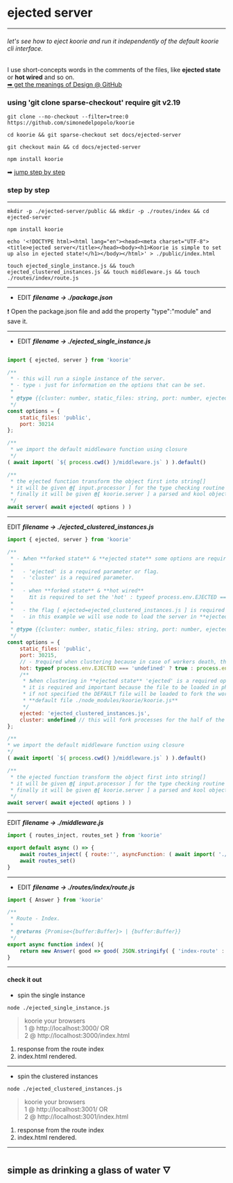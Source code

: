 # ejected server

___

###### let's see how to eject koorie and run it independently of the default koorie cli interface.

I use short-concepts words in the comments of the files, like **ejected state** or **hot wired** and so on.  
[➡︎ get the meanings of Design @ GitHub](https://github.com/simonedelpopolo/koorie#design)  

### using 'git clone sparse-checkout' require git v2.19

```shell
git clone --no-checkout --filter=tree:0 https://github.com/simonedelpopolo/koorie
```

```shell
cd koorie && git sparse-checkout set docs/ejected-server
```

```shell
git checkout main && cd docs/ejected-server
```

```shell
npm install koorie
```

➡︎ [jump step by step](#check-it-out)

### step by step

___

```shell
mkdir -p ./ejected-server/public && mkdir -p ./routes/index && cd ejected-server
```

```shell
npm install koorie
```

```shell
echo '<!DOCTYPE html><html lang="en"><head><meta charset="UTF-8"><title>ejected server</title></head><body><h1>Koorie is simple to set up also in ejected state!</h1></body></html>' > ./public/index.html
```

```shell
touch ejected_single_instance.js && touch ejected_clustered_instances.js && touch middleware.js && touch ./routes/index/route.js
```

___

- EDIT **_filename -> ./package.json_**

❗️ Open the package.json file and add the property "type":"module" and save it.

___

- EDIT **_filename -> ./ejected_single_instance.js_**

```javascript

import { ejected, server } from 'koorie'

/**
 * - this will run a single instance of the server.
 * - type ⇩ just for information on the options that can be set.
 * 
 * @type {{cluster: number, static_files: string, port: number, ejected: string, logger: {quiet: boolean}, socket: {path: string, active: boolean}, hot: boolean, secure: {dhparam: string, active: boolean, cert: string, key: string}}}
 */
const options = {
    static_files: 'public',
    port: 30214
};

/**
 * we import the default middleware function using closure
 */
( await import( `${ process.cwd() }/middleware.js` ) ).default()

/**
 * the ejected function transform the object first into string[]
 * it will be given @[ input.processor ] for the type checking routine
 * finally it will be given @[ koorie.server ] a parsed and kool object.
 */
await server( await ejected( options ) )

```

___

EDIT **_filename -> ./ejected_clustered_instances.js_**

```javascript
import { ejected, server } from 'koorie'

/**
 * - ❗when **forked state** & **ejected state** some options are required
 *
 *   - 'ejected' is a required parameter or flag.
 *   - 'cluster' is a required parameter.
 *
 *   - when **forked state** & **hot wired**
 *     ❗it is required to set the 'hot' : typeof process.env.EJECTED === 'undefined' ? true : process.env.HOT
 *
 *   - the flag [ ejected=ejected_clustered_instances.js ] is required only when it is **koorie interface** to load in **ejected state** the server.
 *   - in this example we will use node to load the server in **ejected state**
 *
 * @type {{cluster: number, static_files: string, port: number, ejected: string, logger: {quiet: boolean}, socket: {path: string, active: boolean}, hot: boolean, secure: {dhparam: string, active: boolean, cert: string, key: string}}}
 */
const options = {
    static_files: 'public',
    port: 30215,
    // - ❗required when clustering because in case of workers death, they are got back to work with the same ENVIRONMENT_VARIABLES.
    hot: typeof process.env.EJECTED === 'undefined' ? true : process.env.HOT,
    /**
     * ❗when clustering in **ejected state** 'ejected' is a required option.
     * it is required and important because the file to be loaded in phase of forking must be the same as this one
     * if not specified the DEFAULT file will be loaded to fork the workers breaking the things up
     * **default file ./node_modules/koorie/koorie.js**
     */
    ejected: 'ejected_clustered_instances.js',
    cluster: undefined // this will fork processes for the half of the available CPUs same as --cluster flag without any argument{void}
};

/**
* we import the default middleware function using closure
*/
( await import( `${ process.cwd() }/middleware.js` ) ).default()

/**
 * the ejected function transform the object first into string[]
 * it will be given @[ input.processor ] for the type checking routine
 * finally it will be given @[ koorie.server ] a parsed and kool object.
 */
await server( await ejected( options ) )
```

___

EDIT **_filename -> ./middleware.js_**

```javascript
import { routes_inject, routes_set } from 'koorie'

export default async () => {
    await routes_inject( { route:'', asyncFunction: ( await import( './routes/index/route.js' ) ).index } )
    await routes_set()
}
```

___

- EDIT **_filename -> ./routes/index/route.js_**

```javascript
import { Answer } from 'koorie'

/**
 * Route - Index.
 *
 * @returns {Promise<{buffer:Buffer}> | {buffer:Buffer}}
 */
export async function index( ){
    return new Answer( good => good( JSON.stringify( { 'index-route' : 'response' } ).toBuffer() ) )
}
```

___

#### check it out

- spin the single instance
```shell
node ./ejected_single_instance.js
```

> koorie your browsers  
> 1 @ http://localhost:3000/ OR  
> 2 @ http://localhost:3000/index.html

1. response from the route index
2. index.html rendered.

___

- spin the clustered instances

```shell
node ./ejected_clustered_instances.js
```

> koorie your browsers  
> 1 @ http://localhost:3001/ OR  
> 2 @ http://localhost:3001/index.html

1. response from the route index
2. index.html rendered.

___

## simple as drinking a glass of water 🜄
